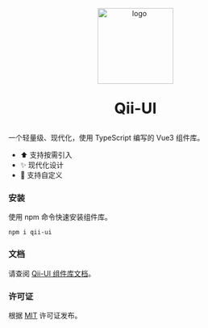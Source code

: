 <p align="center">
    <a href="https://qiqi29.github.io/qii-ui-doc/" target="_blank" rel="noopener noreferrer">
        <img width="150" src="https://qiqi29.github.io/qii-ui-doc/favicon.svg" alt="logo">
    </a>
</p>

<p style="font-size: 30px; font-weight: bold; text-align: center">Qii-UI</p>


一个轻量级、现代化，使用 TypeScript 编写的 Vue3 组件库。

- ⬆️ 支持按需引入
- ✨ 现代化设计
- 🌈 支持自定义


### 安装
使用 npm 命令快速安装组件库。
```npm
npm i qii-ui
```


### 文档
请查阅 [Qii-UI 组件库文档](https://qiqi29.github.io/qii-ui-doc/)。


### 许可证
根据 [MIT](LICENSE) 许可证发布。